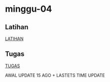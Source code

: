 # minggu-04

## Latihan
[LATIHAN](latihan.md)

## Tugas
[TUGAS](tugas.md)

AWAL UPDATE 15 AGO + LASTETS TIME UPDATE
